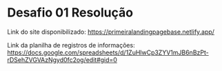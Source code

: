 # Desafio 01 Resolução
Link do site disponibilizado: https://primeiralandingpagebase.netlify.app/

Link da planilha de registros de informações: https://docs.google.com/spreadsheets/d/1ZuHlwCp3ZYV1mJB6nBzPt-rDSehZVGVAzNgyd0fc2og/edit#gid=0
